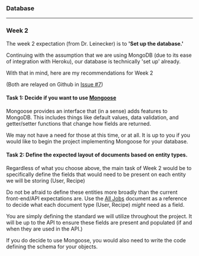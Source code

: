 ### Database

***

### Week 2

The week 2 expectation (from Dr. Leinecker) is to **'Set up the database.'**

Continuing with the assumption that we are using MongoDB (due to its ease of integration with Heroku), our database is 
technically 'set up' already.
 
With that in mind, here are my recommendations for Week 2

(Both are relayed on Github in [Issue #7](https://github.com/JonathanMCurtis/LargeProject/issues/7))

#### Task 1: Decide if you want to use [Mongoose](https://www.npmjs.com/package/mongoose)

Mongoose provides an interface that (in a sense) adds features to MongoDB. This includes things like default values, 
data validation, and getter/setter functions that change how fields are returned.

We may not have a need for those at this time, or at all. It is up to you if you would like to begin the project 
implementing Mongoose for your database.

#### Task 2: Define the expected layout of documents based on entity types.

Regardless of what you choose above, the main task of Week 2 would be to specifically define the fields that would need 
to be present on each entity we will be storing (User, Recipe)

Do not be afraid to define these entities more broadly than the current front-end/API expectations are. Use the 
[All Jobs](./all-jobs.md) document as a reference to decide what each document type (User, Recipe) *might* need as a field.

You are simply defining the standard we will utilize throughout the project. It will be up to the API to ensure 
these fields are present and populated (if and when they are used in the API.)

If you do decide to use Mongoose, you would also need to write the code defining the schema for your objects.